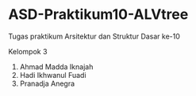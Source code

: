 # ASD-Praktikum10-ALVtree
Tugas praktikum Arsitektur dan Struktur Dasar ke-10

Kelompok 3
1. Ahmad Madda Iknajah
2. Hadi Ikhwanul Fuadi
3. Pranadja Anegra
